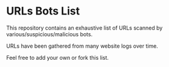 # URLs Bots List

This repository contains an exhaustive list of URLs scanned by various/suspicious/malicious bots.

URLs have been gathered from many website logs over time.

Feel free to add your own or fork this list. 
